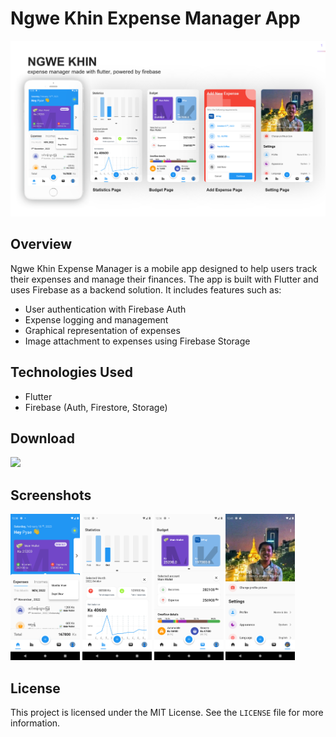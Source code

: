 # Ngwe Khin Expense Manager App
![Repo Banner](https://github.com/Romanbot4/ngwe_khin_public/blob/master/screenshots/banner.png?raw=true)

## Overview

Ngwe Khin Expense Manager is a mobile app designed to help users track their expenses and manage their finances. The app is built with Flutter and uses Firebase as a backend solution. It includes features such as:

- User authentication with Firebase Auth
- Expense logging and management
- Graphical representation of expenses
- Image attachment to expenses using Firebase Storage

## Technologies Used

- Flutter
- Firebase (Auth, Firestore, Storage)

## Download
<p align="left">
  <a href="https://github.com/Romanbot4/ngwe_khin_public/releases/download/v1.0.0/NgweKhin-v1.0.0-universal-release.apk" download>
    <img src="https://img.shields.io/github/downloads/Romanbot4/ngwe_khin_public/total?color=green&label=Download%20For%20Android">
  </a>
</p>

## Screenshots

<img src="https://github.com/Romanbot4/ngwe_khin_public/blob/master/screenshots/screenshot01.png?raw=true" alt="screenshot1" width="22%"></img>
<img src="https://github.com/Romanbot4/ngwe_khin_public/blob/master/screenshots/screenshot02.png?raw=true" alt="screenshot2" width="22%"></img>
<img src="https://github.com/Romanbot4/ngwe_khin_public/blob/master/screenshots/screenshot03.png?raw=true" alt="screenshot3" width="22%"></img>
<img src="https://github.com/Romanbot4/ngwe_khin_public/blob/master/screenshots/screenshot04.png?raw=true" alt="screenshot4" width="22%"></img>

## License

This project is licensed under the MIT License. See the `LICENSE` file for more information.